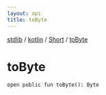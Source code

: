 ```yaml
---
layout: api
title: toByte
---
```

[stdlib](../../index.html) / [kotlin](../index.html) / [Short](index.html) / [toByte](toByte.html)

# toByte

```
open public fun toByte(): Byte
```

